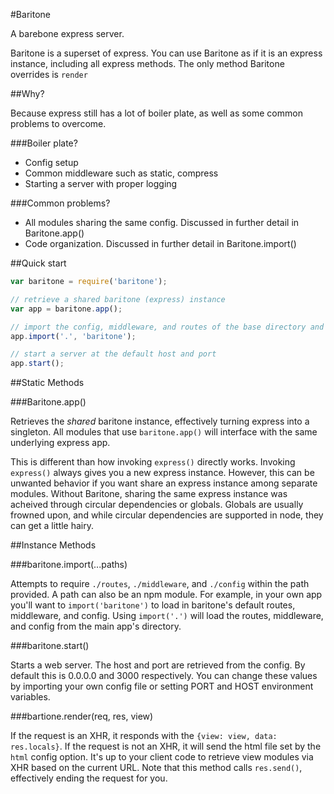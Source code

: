 #Baritone

A barebone express server.

Baritone is a superset of express. You can use Baritone as if it is an express instance, including all
express methods. The only method Baritone overrides is `render`

##Why?

Because express still has a lot of boiler plate, as well as some common problems to overcome.

###Boiler plate?

* Config setup
* Common middleware such as static, compress
* Starting a server with proper logging

###Common problems?

* All modules sharing the same config. Discussed in further detail in Baritone.app()
* Code organization. Discussed in further detail in Baritone.import()

##Quick start

```javascript
var baritone = require('baritone');

// retrieve a shared baritone (express) instance
var app = baritone.app();

// import the config, middleware, and routes of the base directory and baritone
app.import('.', 'baritone');

// start a server at the default host and port
app.start();
```

##Static Methods

###Baritone.app()

Retrieves the *shared* baritone instance, effectively turning express into a singleton. All modules
that use `baritone.app()` will interface with the same underlying express app.

This is different than how invoking `express()` directly works. Invoking `express()` always gives you
a new express instance. However, this can be unwanted behavior if you want share an express instance
among separate modules. Without Baritone, sharing the same express instance was acheived through circular
dependencies or globals. Globals are usually frowned upon, and while circular dependencies are supported
in node, they can get a little hairy.

##Instance Methods

###baritone.import(...paths)

Attempts to require `./routes`, `./middleware`, and `./config` within the path provided. A path can also
be an npm module. For example, in your own app you'll want to `import('baritone')` to load in baritone's
default routes, middleware, and config. Using `import('.')` will load the routes, middleware, and config
from the main app's directory.

###baritone.start()

Starts a web server. The host and port are retrieved from the config. By default this is 0.0.0.0 and 3000
respectively. You can change these values by importing your own config file or setting PORT and HOST
environment variables.

###bartione.render(req, res, view)

If the request is an XHR, it responds with the `{view: view, data: res.locals}`. If the request is not an XHR,
it will send the html file set by the `html` config option. It's up to your client code to retrieve view modules
via XHR based on the current URL. Note that this method calls `res.send()`, effectively ending the request
for you.
